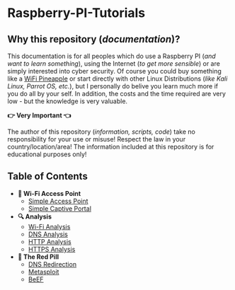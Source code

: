 # Raspberry-PI-Tutorials

## Why this repository (_documentation_)?

This documentation is for all peoples which do use a Raspberry PI (_and want to learn something_), using the Internet (_to get more sensible_) or are simply interested into cyber security. Of course you could buy something like a [WiFi Pineapple](https://www.hak5.org) or start directly with other Linux Distributions (_like Kali Linux, Parrot OS, etc._), but I personally do belive you learn much more if you do all by your self. In addition, the costs and the time required are very low - but the knowledge is very valuable.

**:point_right: Very Important :point_left:**

The author of this repository (_information, scripts, code_) take no responsibility for your use or misuse! Respect the law in your country/location/area! The information included at this repository is for educational purposes only!

## Table of Contents

- **:satellite: Wi-Fi Access Point**
  - [Simple Access Point](./RaspberryPI_AccessPoint.md)
  - [Simple Captive Portal](./RaspberryPI_CaptivePortal.md)
- **:mag: Analysis** 
  - [Wi-Fi Analysis](./RaspberryPI_WiFiAnalysis.md)
  - [DNS Analysis](./RaspberryPI_DNSAnalysis.md)
  - [HTTP Analysis](./RaspberryPI_HTTPAnalysis.md)
  - [HTTPS Analysis](./RaspberryPI_HTTPSAnalysis.md)
- **:pill: The Red Pill**
  - [DNS Redirection](./RaspberryPI_DNSRedirection.md)
  - [Metasploit](./RaspberryPI_Metasploit.md)
  - [BeEF](./RaspberryPI_BeEF.md)
